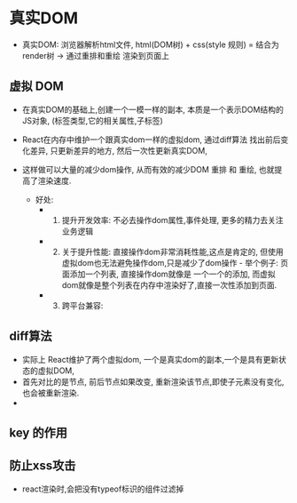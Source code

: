 # 真实DOM
- 真实DOM: 浏览器解析html文件, html(DOM树) + css(style 规则)  = 结合为 render树 -> 通过重排和重绘 渲染到页面上
## 虚拟 DOM

- 在真实DOM的基础上,创建一个一模一样的副本, 本质是一个表示DOM结构的 JS对象, (标签类型,它的相关属性,子标签)
- React在内存中维护一个跟真实dom一样的虚拟dom, 通过diff算法 找出前后变化差异, 只更新差异的地方, 然后一次性更新真实DOM,
- 这样做可以大量的减少dom操作, 从而有效的减少DOM 重排 和 重绘, 也就提高了渲染速度. 
  
  - 好处: 
    - 1. 提升开发效率: 不必去操作dom属性,事件处理, 更多的精力去关注业务逻辑
    - 2. 关于提升性能: 直接操作dom非常消耗性能,这点是肯定的, 但使用虚拟dom也无法避免操作dom,只是减少了dom操作
                      - 举个例子: 页面添加一个列表, 直接操作dom就像是 一个一个的添加, 而虚拟dom就像是整个列表在内存中渲染好了,直接一次性添加到页面.
    - 3. 跨平台兼容: 
## diff算法

- 实际上 React维护了两个虚拟dom, 一个是真实dom的副本,一个是具有更新状态的虚拟DOM,
- 首先对比的是节点, 前后节点如果改变, 重新渲染该节点,即使子元素没有变化,也会被重新渲染.
- 
## key 的作用

## 防止xss攻击

- react渲染时,会把没有typeof标识的组件过滤掉 
